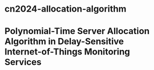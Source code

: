 # cn2024-allocation-algorithm

# Polynomial-Time Server Allocation Algorithm in Delay-Sensitive Internet-of-Things Monitoring Services

